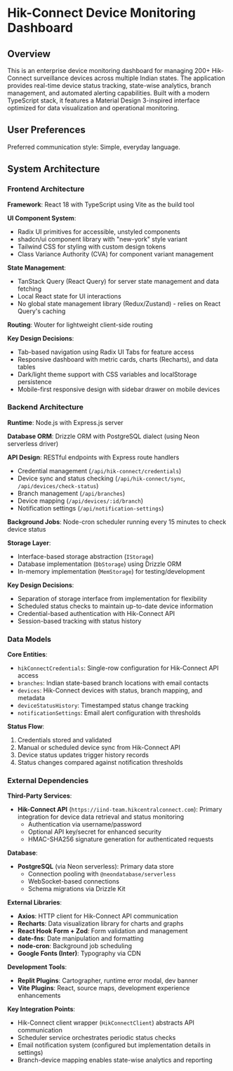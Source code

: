 # Hik-Connect Device Monitoring Dashboard

## Overview

This is an enterprise device monitoring dashboard for managing 200+ Hik-Connect surveillance devices across multiple Indian states. The application provides real-time device status tracking, state-wise analytics, branch management, and automated alerting capabilities. Built with a modern TypeScript stack, it features a Material Design 3-inspired interface optimized for data visualization and operational monitoring.

## User Preferences

Preferred communication style: Simple, everyday language.

## System Architecture

### Frontend Architecture

**Framework**: React 18 with TypeScript using Vite as the build tool

**UI Component System**: 
- Radix UI primitives for accessible, unstyled components
- shadcn/ui component library with "new-york" style variant
- Tailwind CSS for styling with custom design tokens
- Class Variance Authority (CVA) for component variant management

**State Management**:
- TanStack Query (React Query) for server state management and data fetching
- Local React state for UI interactions
- No global state management library (Redux/Zustand) - relies on React Query's caching

**Routing**: Wouter for lightweight client-side routing

**Key Design Decisions**:
- Tab-based navigation using Radix UI Tabs for feature access
- Responsive dashboard with metric cards, charts (Recharts), and data tables
- Dark/light theme support with CSS variables and localStorage persistence
- Mobile-first responsive design with sidebar drawer on mobile devices

### Backend Architecture

**Runtime**: Node.js with Express.js server

**Database ORM**: Drizzle ORM with PostgreSQL dialect (using Neon serverless driver)

**API Design**: RESTful endpoints with Express route handlers
- Credential management (`/api/hik-connect/credentials`)
- Device sync and status checking (`/api/hik-connect/sync`, `/api/devices/check-status`)
- Branch management (`/api/branches`)
- Device mapping (`/api/devices/:id/branch`)
- Notification settings (`/api/notification-settings`)

**Background Jobs**: Node-cron scheduler running every 15 minutes to check device status

**Storage Layer**:
- Interface-based storage abstraction (`IStorage`)
- Database implementation (`DbStorage`) using Drizzle ORM
- In-memory implementation (`MemStorage`) for testing/development

**Key Design Decisions**:
- Separation of storage interface from implementation for flexibility
- Scheduled status checks to maintain up-to-date device information
- Credential-based authentication with Hik-Connect API
- Session-based tracking with status history

### Data Models

**Core Entities**:
- `hikConnectCredentials`: Single-row configuration for Hik-Connect API access
- `branches`: Indian state-based branch locations with email contacts
- `devices`: Hik-Connect devices with status, branch mapping, and metadata
- `deviceStatusHistory`: Timestamped status change tracking
- `notificationSettings`: Email alert configuration with thresholds

**Status Flow**:
1. Credentials stored and validated
2. Manual or scheduled device sync from Hik-Connect API
3. Device status updates trigger history records
4. Status changes compared against notification thresholds

### External Dependencies

**Third-Party Services**:
- **Hik-Connect API** (`https://iind-team.hikcentralconnect.com`): Primary integration for device data retrieval and status monitoring
  - Authentication via username/password
  - Optional API key/secret for enhanced security
  - HMAC-SHA256 signature generation for authenticated requests

**Database**:
- **PostgreSQL** (via Neon serverless): Primary data store
  - Connection pooling with `@neondatabase/serverless`
  - WebSocket-based connections
  - Schema migrations via Drizzle Kit

**External Libraries**:
- **Axios**: HTTP client for Hik-Connect API communication
- **Recharts**: Data visualization library for charts and graphs
- **React Hook Form + Zod**: Form validation and management
- **date-fns**: Date manipulation and formatting
- **node-cron**: Background job scheduling
- **Google Fonts (Inter)**: Typography via CDN

**Development Tools**:
- **Replit Plugins**: Cartographer, runtime error modal, dev banner
- **Vite Plugins**: React, source maps, development experience enhancements

**Key Integration Points**:
- Hik-Connect client wrapper (`HikConnectClient`) abstracts API communication
- Scheduler service orchestrates periodic status checks
- Email notification system (configured but implementation details in settings)
- Branch-device mapping enables state-wise analytics and reporting